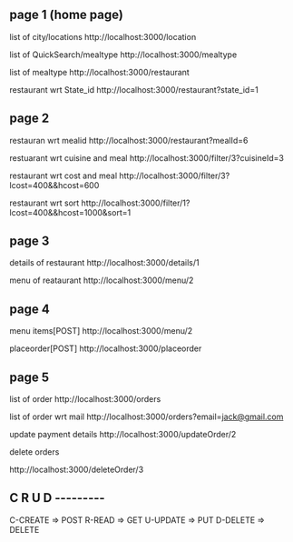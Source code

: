 ## page 1 (home page)

list of city/locations
http://localhost:3000/location

list of QuickSearch/mealtype
http://localhost:3000/mealtype

list of mealtype
http://localhost:3000/restaurant

restaurant wrt State_id
http://localhost:3000/restaurant?state_id=1

## page 2

restauran wrt mealid
http://localhost:3000/restaurant?mealId=6

restuarant wrt cuisine and meal
http://localhost:3000/filter/3?cuisineId=3

restaurant wrt cost and meal
http://localhost:3000/filter/3?lcost=400&&hcost=600

restaurant wrt sort
http://localhost:3000/filter/1?lcost=400&&hcost=1000&sort=1

## page 3

details of restaurant
http://localhost:3000/details/1

menu of reataurant
http://localhost:3000/menu/2

## page 4

menu items[POST]
http://localhost:3000/menu/2

placeorder[POST]
http://localhost:3000/placeorder

## page 5

list of order
http://localhost:3000/orders

list of order wrt mail
http://localhost:3000/orders?email=jack@gmail.com

update payment details
http://localhost:3000/updateOrder/2

delete orders

http://localhost:3000/deleteOrder/3

## C R U D ---------

C-CREATE => POST
R-READ => GET
U-UPDATE => PUT
D-DELETE => DELETE
